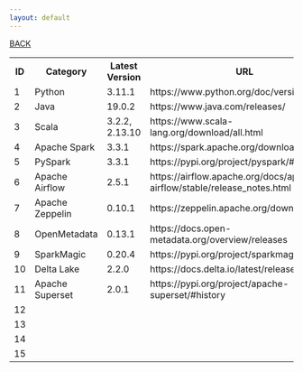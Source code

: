 ```yaml
---
layout: default
---
```


[BACK](./)

<table>
  <tr>
    <th>ID</th><th>Category</th><th>Latest Version</th><th>URL</th>
  </tr>
  <tr>
    <td>1</td><td>Python</td><td>3.11.1</td><td>https://www.python.org/doc/versions/</td>
  </tr>
  <tr>
    <td>2</td><td>Java</td><td>19.0.2</td><td>https://www.java.com/releases/</td>
  </tr>
  <tr>
    <td>3</td><td>Scala</td><td>3.2.2, 2.13.10</td><td>https://www.scala-lang.org/download/all.html</td>
  </tr>
  <tr>
    <td>4</td><td>Apache Spark</td><td>3.3.1</td><td>https://spark.apache.org/downloads.html</td>
  </tr>
  <tr>
    <td>5</td><td>PySpark</td><td>3.3.1</td><td>https://pypi.org/project/pyspark/#history</td>
  </tr>
  <tr>
    <td>6</td><td>Apache Airflow</td><td>2.5.1</td><td>https://airflow.apache.org/docs/apache-airflow/stable/release_notes.html</td>
  </tr>
  <tr>
    <td>7</td><td>Apache Zeppelin</td><td>0.10.1</td><td>https://zeppelin.apache.org/download.html</td>
  </tr>
  <tr>
    <td>8</td><td>OpenMetadata</td><td>0.13.1</td><td>https://docs.open-metadata.org/overview/releases</td>
  </tr>
  <tr>
    <td>9</td><td>SparkMagic</td><td>0.20.4</td><td>https://pypi.org/project/sparkmagic/#history</td>
  </tr>
  <tr>
    <td>10</td><td>Delta Lake</td><td>2.2.0</td><td>https://docs.delta.io/latest/releases.html</td>
  </tr>
  <tr>
    <td>11</td><td>Apache Superset</td><td>2.0.1</td><td>https://pypi.org/project/apache-superset/#history</td>
  </tr>
  <tr>
    <td>12</td><td></td><td></td><td></td>
  </tr>
  <tr>
    <td>13</td><td></td><td></td><td></td>
  </tr>
  <tr>
    <td>14</td><td></td><td></td><td></td>
  </tr>
  <tr>
    <td>15</td><td></td><td></td><td></td>
  </tr>
</table>
